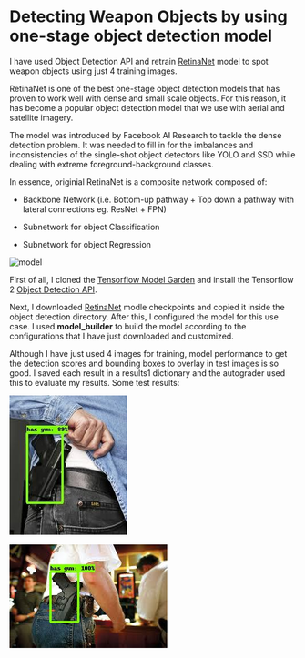 # Detecting Weapon Objects by using one-stage object detection model

I have used Object Detection API and retrain [RetinaNet](https://arxiv.org/abs/1708.02002) model to spot weapon objects using just 4 training images.

RetinaNet is one of the best one-stage object detection models that has proven to work well with dense and small scale objects. For this reason, it has become a popular object detection model that we use with aerial and satellite imagery.

 

The model was introduced by Facebook AI Research to tackle the dense detection problem. It was needed to fill in for the imbalances and inconsistencies of the single-shot object detectors like YOLO and SSD while dealing with extreme foreground-background classes.

 
In essence, originial RetinaNet is a composite network composed of:

* Backbone Network (i.e. Bottom-up pathway + Top down a pathway with lateral 
connections eg. ResNet + FPN)

* Subnetwork for object Classification

* Subnetwork for object Regression

<img src='https://cdn.analyticsvidhya.com/wp-content/uploads/2020/08/image13-850x217.png' alt='model'>

First of all, I cloned the [Tensorflow Model Garden](https://github.com/tensorflow/models) and install the Tensorflow 2 [Object Detection API](https://github.com/tensorflow/models/tree/master/research/object_detection).

Next, I downloaded [RetinaNet](https://arxiv.org/abs/1708.02002) modle checkpoints and copied it inside the object detection directory. After this, I configured the model for this use case. I used **model_builder** to build the model according to the configurations that I have just downloaded and customized.

 Although I have just used 4 images for training, model performance to get the detection scores and bounding boxes to overlay in test images is so good. I saved each result in a results1 dictionary and the autograder used this to evaluate my results. Some test results: 
 
![](https://raw.githubusercontent.com/NijatZeynalov/Detecting-Weapon-objects-by-using-RetinaNet-model-with-TensorFlow/main/result/gif_frame_0000.jpg)

![](https://raw.githubusercontent.com/NijatZeynalov/Detecting-Weapon-objects-by-using-RetinaNet-model-with-TensorFlow/main/result/gif_frame_0001.jpg)
